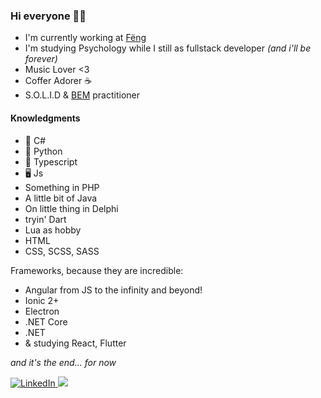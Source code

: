 ### Hi everyone 🤘🏼

- I'm currently working at [Fëng](https://fengbrasil.com.br)
- I'm studying Psychology while I still as fullstack developer *(and i'll be forever)*
- Music Lover <3
- Coffer Adorer ☕
- S.O.L.I.D & [BEM](http://getbem.com/introduction/) practitioner

#### Knowledgments
- 🖤 C#
- 🐍 Python 
- 🥰 Typescript
- 🖥️ Js
- Something in PHP
- A little bit of Java
- On little thing in Delphi
- tryin' Dart
- Lua as hobby
- HTML
- CSS, SCSS, SASS 

Frameworks, because they are incredible: 
- Angular from JS to the infinity and beyond!
- Ionic 2+
- Electron
- .NET Core
- .NET
- & studying React, Flutter

*and it's the end... for now*

<p align="left">
  <a href="https://www.linkedin.com/in/mattheus-alberto-784132144/">
    <img src="https://img.shields.io/badge/LinkedIn-%230077B5.svg?&style=flat-square&logo=linkedin&logoColor=white" alt="LinkedIn">
  </a>
  <a href="https://api.whatsapp.com/send?phone=5521983080946&text=Ol%C3%A1%20Mattheus!%20" alt="WhatsApp">
    <img src="https://img.shields.io/badge/-WhatsApp-25d366?style=flat-square&labelColor=25d366&logo=whatsapp&logoColor=white&link=https://api.whatsapp.com/send?phone=5521983080946&text=Ol%C3%A1%20Mattheus!%20"/>
  </a>
</p>

